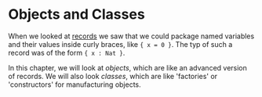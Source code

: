 # Objects and Classes

When we looked at [records](/common-programming-concepts/types/records.html) we saw that we could package named variables and their values inside curly braces, like `{ x = 0 }`. The typ of such a record was of the form `{ x : Nat }`.

In this chapter, we will look at *objects*, which are like an advanced version of records. We will also look *classes*, which are like 'factories' or 'constructors' for manufacturing objects.
